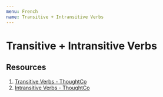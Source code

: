 ```yaml
---
menu: French
name: Transitive + Intransitive Verbs
---
```


# Transitive + Intransitive Verbs

## Resources

1. [Transitive Verbs - ThoughtCo](https://www.thoughtco.com/transitive-verb-french-1369078)
2. [Intransitive Verbs - ThoughtCo](https://www.thoughtco.com/french-transitive-verbs-1369031)
